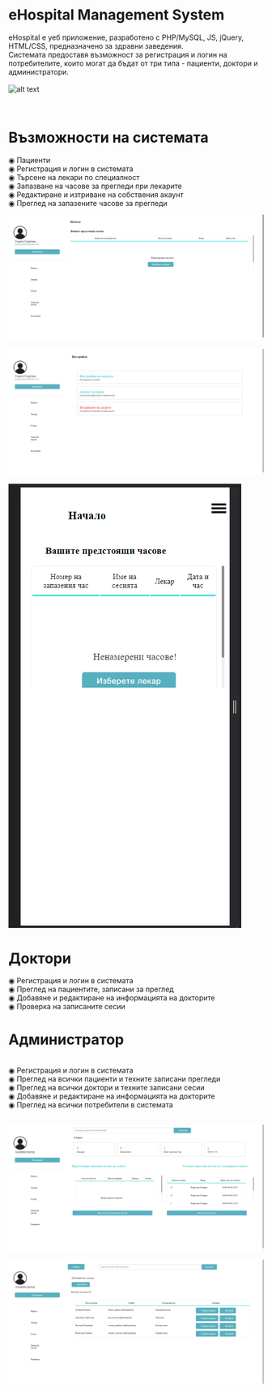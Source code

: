 # eHospital Management System

eHospital е уеб приложение, разработено с PHP/MySQL, JS, jQuery, HTML/CSS, предназначено за здравни заведения. <br> Системата предоставя възможност за регистрация и логин на потребителите, които могат да бъдат от три типа - пациенти, доктори и администратори.
<br> 
<br>
![alt text](https://github.com/sensgithub/eHospital-Management-System/blob/main/screenshots/ehospital.gif)

<br>

# Възможности на системата

◉ Пациенти
<br>
◉ Регистрация и логин в системата
<br>
◉ Търсене на лекари по специалност
<br>
◉ Запазване на часове за прегледи при лекарите
<br>
◉ Редактиране и изтриване на собствения акаунт
<br>
◉ Преглед на запазените часове за прегледи
<br>

![alt text](https://github.com/sensgithub/eHospital-Management-System/blob/main/screenshots/patient_dashboard.png)

![alt text](https://github.com/sensgithub/eHospital-Management-System/blob/main/screenshots/settings.png?raw=true&width=200)

![alt text](https://github.com/sensgithub/eHospital-Management-System/blob/main/screenshots/mobile-patient.gif)

# Доктори
◉ Регистрация и логин в системата
<br>
◉ Преглед на пациентите, записани за преглед
<br>
◉ Добавяне и редактиране на информацията на докторите
<br>
◉ Проверка на записаните сесии
<br>

# Администратор
<br>
◉ Регистрация и логин в системата
<br>
◉ Преглед на всички пациенти и техните записани прегледи
<br>
◉ Преглед на всички доктори и техните записани сесии
<br>
◉ Добавяне и редактиране на информацията на докторите
<br>
◉ Преглед на всички потребители в системата
<br>
<br>

![alt text](https://github.com/sensgithub/eHospital-Management-System/blob/main/screenshots/admin.png)

![alt text](https://github.com/sensgithub/eHospital-Management-System/blob/main/screenshots/doctors.png)
